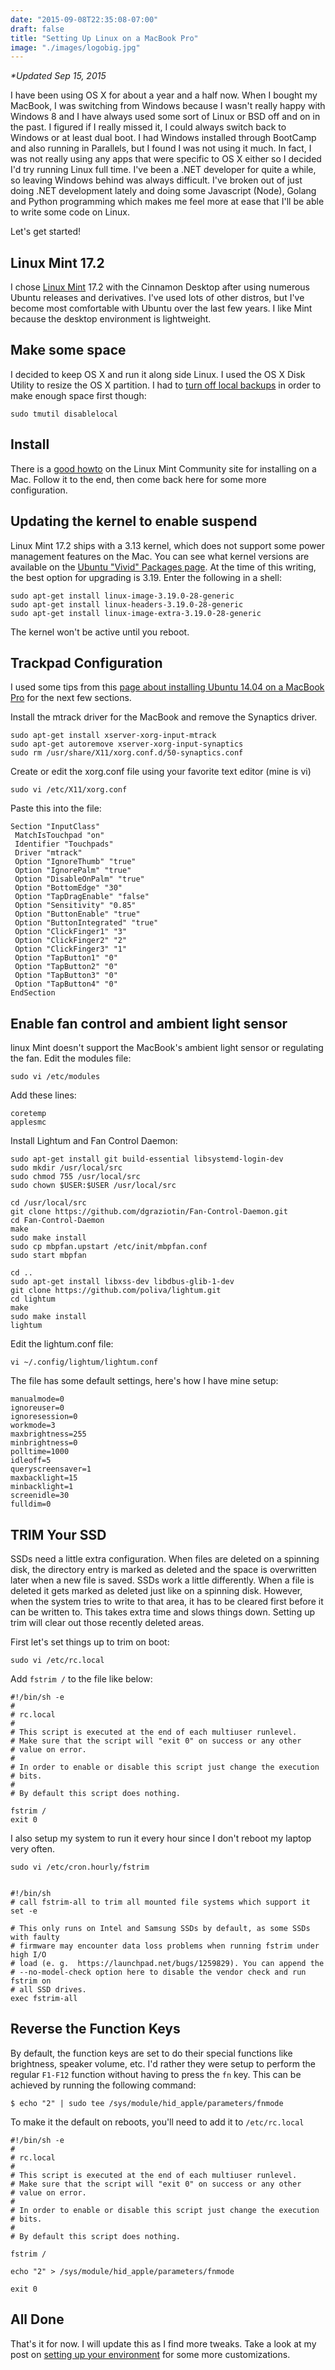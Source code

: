 ```yaml
---
date: "2015-09-08T22:35:08-07:00"
draft: false
title: "Setting Up Linux on a MacBook Pro"
image: "./images/logobig.jpg"
---
```


_*Updated Sep 15, 2015_  
  
I have been using OS X for about a year and a half now. When I bought my MacBook, I was switching from Windows because I wasn't really happy with Windows 8 and I have always used some sort of Linux or BSD off and on in the past. I figured if I really missed it, I could always switch back to Windows or at least dual boot. I had Windows installed through BootCamp and also running in Parallels, but I found I was not using it much. In fact, I was not really using any apps that were specific to OS X either so I decided I'd try running Linux full time. I've been a .NET developer for quite a while, so leaving Windows behind was always difficult. I've broken out of just doing .NET development lately and doing some Javascript (Node), Golang and Python programming which makes me feel more at ease that I'll be able to write some code on Linux.

Let's get started!

## Linux Mint 17.2
I chose [Linux Mint](http://linuxmint.com) 17.2 with the Cinnamon Desktop after using numerous Ubuntu releases and derivatives. I've used lots of other distros, but I've become most comfortable with Ubuntu over the last few years. I like Mint because the desktop environment is lightweight.

## Make some space
I decided to keep OS X and run it along side Linux. I used the OS X Disk Utility to resize the OS X partition. I had to [turn off local backups](http://www.howtogeek.com/212207/how-to-free-up-space-used-by-time-machines-local-backups-on-your-mac/) in order to make enough space first though:
```
sudo tmutil disablelocal
```

## Install
There is a [good howto](http://community.linuxmint.com/tutorial/view/1643) on the Linux Mint Community site for installing on a Mac. Follow it to the end, then come back here for some more configuration.

## Updating the kernel to enable suspend
Linux Mint 17.2 ships with a 3.13 kernel, which does not support some power management features on the Mac. You can see what kernel versions are available on the [Ubuntu "Vivid" Packages page](http://packages.ubuntu.com/vivid/kernel/). At the time of this writing, the best option for upgrading is 3.19. Enter the following in a shell:
```
sudo apt-get install linux-image-3.19.0-28-generic
sudo apt-get install linux-headers-3.19.0-28-generic
sudo apt-get install linux-image-extra-3.19.0-28-generic
```

The kernel won't be active until you reboot.

## Trackpad Configuration
I used some tips from this [page about installing Ubuntu 14.04 on a MacBook Pro](https://medium.com/@PhilPlckthun/ubuntu-14-10-running-on-my-macbook-18991a697ae0) for the next few sections.

Install the mtrack driver for the MacBook and remove the Synaptics driver.
```
sudo apt-get install xserver-xorg-input-mtrack
sudo apt-get autoremove xserver-xorg-input-synaptics
sudo rm /usr/share/X11/xorg.conf.d/50-synaptics.conf
```

Create or edit the xorg.conf file using your favorite text editor (mine is vi)
```
sudo vi /etc/X11/xorg.conf
```
Paste this into the file:
```
Section "InputClass"
 MatchIsTouchpad "on"
 Identifier "Touchpads"
 Driver "mtrack"
 Option "IgnoreThumb" "true"
 Option "IgnorePalm" "true"
 Option "DisableOnPalm" "true"
 Option "BottomEdge" "30"
 Option "TapDragEnable" "false"
 Option "Sensitivity" "0.85"
 Option "ButtonEnable" "true"
 Option "ButtonIntegrated" "true"
 Option "ClickFinger1" "3"
 Option "ClickFinger2" "2"
 Option "ClickFinger3" "1"
 Option "TapButton1" "0"
 Option "TapButton2" "0"
 Option "TapButton3" "0"
 Option "TapButton4" "0"
EndSection
```
## Enable fan control and ambient light sensor
linux Mint doesn't support the MacBook's ambient light sensor or regulating the fan. Edit the modules file:
```
sudo vi /etc/modules
```

Add these lines:
```
coretemp
applesmc
```

Install Lightum and Fan Control Daemon:
```
sudo apt-get install git build-essential libsystemd-login-dev
sudo mkdir /usr/local/src
sudo chmod 755 /usr/local/src
sudo chown $USER:$USER /usr/local/src

cd /usr/local/src
git clone https://github.com/dgraziotin/Fan-Control-Daemon.git
cd Fan-Control-Daemon
make
sudo make install
sudo cp mbpfan.upstart /etc/init/mbpfan.conf
sudo start mbpfan

cd ..
sudo apt-get install libxss-dev libdbus-glib-1-dev
git clone https://github.com/poliva/lightum.git
cd lightum
make
sudo make install
lightum
```

Edit the lightum.conf file:
```
vi ~/.config/lightum/lightum.conf
```
The file has some default settings, here's how I have mine setup:
```
manualmode=0
ignoreuser=0
ignoresession=0
workmode=3
maxbrightness=255
minbrightness=0
polltime=1000
idleoff=5
queryscreensaver=1
maxbacklight=15
minbacklight=1
screenidle=30
fulldim=0
```

## TRIM Your SSD
SSDs need a little extra configuration. When files are deleted on a spinning disk, the directory entry is marked as deleted and the space is overwritten later when a new file is saved. SSDs work a little differently. When a file is deleted it gets marked as deleted just like on a spinning disk. However, when the system tries to write to that area, it has to be cleared first before it can be written to. This takes extra time and slows things down. Setting up trim will clear out those recently deleted areas.

First let's set things up to trim on boot:
```
sudo vi /etc/rc.local
```
Add `fstrim /` to the file like below:
```
#!/bin/sh -e
#
# rc.local
#
# This script is executed at the end of each multiuser runlevel.
# Make sure that the script will "exit 0" on success or any other
# value on error.
#
# In order to enable or disable this script just change the execution
# bits.
#
# By default this script does nothing.

fstrim /
exit 0
```

I also setup my system to run it every hour since I don't reboot my laptop very often.
```
sudo vi /etc/cron.hourly/fstrim


#!/bin/sh
# call fstrim-all to trim all mounted file systems which support it
set -e

# This only runs on Intel and Samsung SSDs by default, as some SSDs with faulty
# firmware may encounter data loss problems when running fstrim under high I/O
# load (e. g.  https://launchpad.net/bugs/1259829). You can append the
# --no-model-check option here to disable the vendor check and run fstrim on
# all SSD drives.
exec fstrim-all
```
## Reverse the Function Keys
By default, the function keys are set to do their special functions like brightness, speaker volume, etc. I'd rather they were setup to perform the regular `F1-F12` function without having to press the `fn` key. This can be achieved by running the following command:

```
$ echo "2" | sudo tee /sys/module/hid_apple/parameters/fnmode
```

To make it the default on reboots, you'll need to add it to `/etc/rc.local`
```
#!/bin/sh -e
#
# rc.local
#
# This script is executed at the end of each multiuser runlevel.
# Make sure that the script will "exit 0" on success or any other
# value on error.
#
# In order to enable or disable this script just change the execution
# bits.
#
# By default this script does nothing.

fstrim /

echo "2" > /sys/module/hid_apple/parameters/fnmode

exit 0
```


## All Done
That's it for now. I will update this as I find more tweaks. Take a look at my post on [setting up your environment](../setting-up-linux-environment) for some more customizations.
